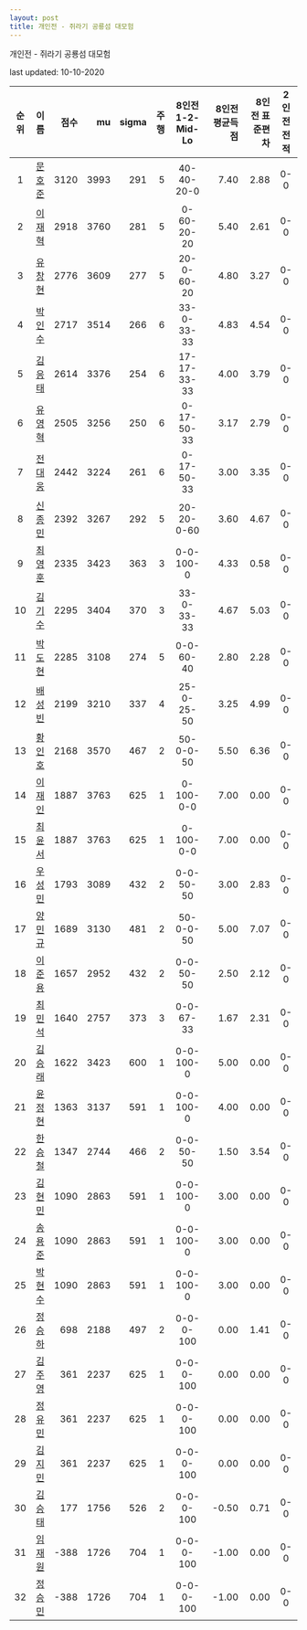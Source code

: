 ```yaml
---
layout: post
title: 개인전 - 쥐라기 공룡섬 대모험
---
```



개인전 - 쥐라기 공룡섬 대모험


last updated: 10-10-2020

| 순위 | 이름 | 점수 | mu | sigma | 주행 | 8인전 1-2-Mid-Lo | 8인전 평균득점 | 8인전 표준편차 | 2인전 전적 |
|:---:|:---:|---:|---:|---:|---:|:---:|---:|---:|:---:|
| 1 | [문호준](../munhojun) | 3120 | 3993 | 291 | 5 | 40-40-20-0 | 7.40 | 2.88 | 0-0 |
| 2 | [이재혁](../ijaehyeok) | 2918 | 3760 | 281 | 5 | 0-60-20-20 | 5.40 | 2.61 | 0-0 |
| 3 | [유창현](../yuchanghyeon) | 2776 | 3609 | 277 | 5 | 20-0-60-20 | 4.80 | 3.27 | 0-0 |
| 4 | [박인수](../bakinsu) | 2717 | 3514 | 266 | 6 | 33-0-33-33 | 4.83 | 4.54 | 0-0 |
| 5 | [김응태](../gimeungtae) | 2614 | 3376 | 254 | 6 | 17-17-33-33 | 4.00 | 3.79 | 0-0 |
| 6 | [유영혁](../yuyeonghyeok) | 2505 | 3256 | 250 | 6 | 0-17-50-33 | 3.17 | 2.79 | 0-0 |
| 7 | [전대웅](../jeondaewoong) | 2442 | 3224 | 261 | 6 | 0-17-50-33 | 3.00 | 3.35 | 0-0 |
| 8 | [신종민](../shinjongmin) | 2392 | 3267 | 292 | 5 | 20-20-0-60 | 3.60 | 4.67 | 0-0 |
| 9 | [최영훈](../choiyeonghun) | 2335 | 3423 | 363 | 3 | 0-0-100-0 | 4.33 | 0.58 | 0-0 |
| 10 | [김기수](../gimgisu) | 2295 | 3404 | 370 | 3 | 33-0-33-33 | 4.67 | 5.03 | 0-0 |
| 11 | [박도현](../bakdohyeon) | 2285 | 3108 | 274 | 5 | 0-0-60-40 | 2.80 | 2.28 | 0-0 |
| 12 | [배성빈](../baeseongbin) | 2199 | 3210 | 337 | 4 | 25-0-25-50 | 3.25 | 4.99 | 0-0 |
| 13 | [황인호](../hwanginho) | 2168 | 3570 | 467 | 2 | 50-0-0-50 | 5.50 | 6.36 | 0-0 |
| 14 | [이재인](../ijaein) | 1887 | 3763 | 625 | 1 | 0-100-0-0 | 7.00 | 0.00 | 0-0 |
| 15 | [최윤서](../choiyunseo) | 1887 | 3763 | 625 | 1 | 0-100-0-0 | 7.00 | 0.00 | 0-0 |
| 16 | [우성민](../useongmin) | 1793 | 3089 | 432 | 2 | 0-0-50-50 | 3.00 | 2.83 | 0-0 |
| 17 | [양민규](../yangmingyu) | 1689 | 3130 | 481 | 2 | 50-0-0-50 | 5.00 | 7.07 | 0-0 |
| 18 | [이준용](../ijunyong) | 1657 | 2952 | 432 | 2 | 0-0-50-50 | 2.50 | 2.12 | 0-0 |
| 19 | [최민석](../choiminseok) | 1640 | 2757 | 373 | 3 | 0-0-67-33 | 1.67 | 2.31 | 0-0 |
| 20 | [김승래](../gimseungrae) | 1622 | 3423 | 600 | 1 | 0-0-100-0 | 5.00 | 0.00 | 0-0 |
| 21 | [윤정현](../yunjeonghyeon) | 1363 | 3137 | 591 | 1 | 0-0-100-0 | 4.00 | 0.00 | 0-0 |
| 22 | [한승철](../hanseungcheol) | 1347 | 2744 | 466 | 2 | 0-0-50-50 | 1.50 | 3.54 | 0-0 |
| 23 | [김현민](../gimhyunmin) | 1090 | 2863 | 591 | 1 | 0-0-100-0 | 3.00 | 0.00 | 0-0 |
| 24 | [송용준](../songyongjun) | 1090 | 2863 | 591 | 1 | 0-0-100-0 | 3.00 | 0.00 | 0-0 |
| 25 | [박현수](../bakhyeonsu) | 1090 | 2863 | 591 | 1 | 0-0-100-0 | 3.00 | 0.00 | 0-0 |
| 26 | [정승하](../jeongseungha) | 698 | 2188 | 497 | 2 | 0-0-0-100 | 0.00 | 1.41 | 0-0 |
| 27 | [김주영](../gimjuyeong) | 361 | 2237 | 625 | 1 | 0-0-0-100 | 0.00 | 0.00 | 0-0 |
| 28 | [정유민](../jeongyumin) | 361 | 2237 | 625 | 1 | 0-0-0-100 | 0.00 | 0.00 | 0-0 |
| 29 | [김지민](../gimjimin) | 361 | 2237 | 625 | 1 | 0-0-0-100 | 0.00 | 0.00 | 0-0 |
| 30 | [김승태](../gimseungtae) | 177 | 1756 | 526 | 2 | 0-0-0-100 | -0.50 | 0.71 | 0-0 |
| 31 | [임재원](../imjaewon) | -388 | 1726 | 704 | 1 | 0-0-0-100 | -1.00 | 0.00 | 0-0 |
| 32 | [정승민](../jeongseungmin) | -388 | 1726 | 704 | 1 | 0-0-0-100 | -1.00 | 0.00 | 0-0 |
